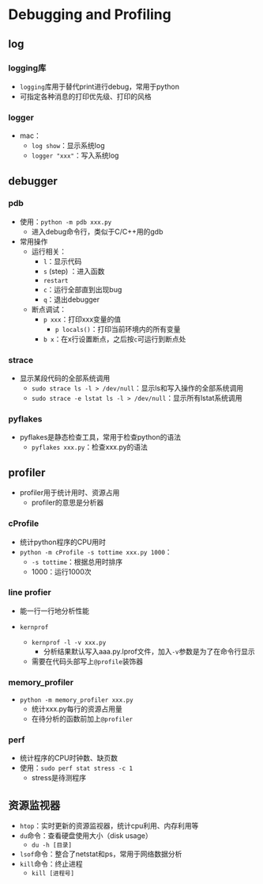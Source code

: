 # Debugging and Profiling

## log

### logging库

- `logging`库用于替代print进行debug，常用于python
- 可指定各种消息的打印优先级、打印的风格

### logger

- mac：
  - `log show`：显示系统log
  - `logger "xxx"`：写入系统log

## debugger

### pdb

- 使用：`python -m pdb xxx.py`
  - 进入debug命令行，类似于C/C++用的gdb
- 常用操作
  - 运行相关：
    - `l`：显示代码
    - `s` (step) ：进入函数
    - `restart`
    - `c`：运行全部直到出现bug
    - `q`：退出debugger
  - 断点调试：
    - `p xxx`：打印xxx变量的值
      - `p locals()`：打印当前环境内的所有变量
    - `b x`：在x行设置断点，之后按`c`可运行到断点处

### strace

- 显示某段代码的全部系统调用
  - `sudo strace ls -l > /dev/null`：显示ls和写入操作的全部系统调用
  - `sudo strace -e lstat ls -l > /dev/null`：显示所有lstat系统调用

### pyflakes

- pyflakes是静态检查工具，常用于检查python的语法
  - `pyflakes xxx.py`：检查xxx.py的语法

## profiler

- profiler用于统计用时、资源占用
  - profiler的意思是分析器

### cProfile

- 统计python程序的CPU用时
- `python -m cProfile -s tottime xxx.py 1000`：
  - `-s tottime`：根据总用时排序
  - 1000：运行1000次

### line profier

- 能一行一行地分析性能

- `kernprof`
  - `kernprof -l -v xxx.py`
    - 分析结果默认写入aaa.py.lprof文件，加入`-v`参数是为了在命令行显示
  - 需要在代码头部写上`@profile`装饰器

### memory_profiler

- `python -m memory_profiler xxx.py`
  - 统计xxx.py每行的资源占用量
  - 在待分析的函数前加上`@profiler`

### perf

- 统计程序的CPU时钟数、缺页数
- 使用：`sudo perf stat stress -c 1`
  - stress是待测程序

## 资源监视器

- `htop`：实时更新的资源监视器，统计cpu利用、内存利用等
- `du`命令：查看硬盘使用大小（disk usage）
  - `du -h [目录]`
- `lsof`命令：整合了netstat和ps，常用于网络数据分析
- `kill`命令：终止进程
  - `kill [进程号]`



















